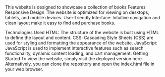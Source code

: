 This website is designed to showcase a collection of books 
Features
Responsive Design: The website is optimized for viewing on desktops, tablets, and mobile devices.
User-friendly Interface: Intuitive navigation and clean layout make it easy to find and purchase books.

Technologies Used
HTML: The structure of the website is built using HTML to define the layout and content.
CSS: Cascading Style Sheets (CSS) are used for styling and formatting the appearance of the website.
JavaScript: JavaScript is used to implement interactive features such as search functionality, dynamic content loading, and cart management.
Getting Started
To view the website, simply visit the deployed version here. Alternatively, you can clone the repository and open the index.html file in your web browser.
